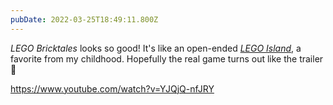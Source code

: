 ```yaml
---
pubDate: 2022-03-25T18:49:11.800Z
---
```


_LEGO Bricktales_ looks so good! It's like an open-ended
[_LEGO Island_](https://en.wikipedia.org/wiki/Lego_Island), a favorite from my
childhood. Hopefully the real game turns out like the trailer 🧱

<em-bed>

https://www.youtube.com/watch?v=YJQjQ-nfJRY

</em-bed>

